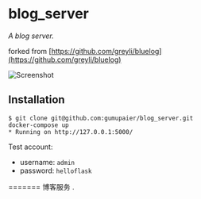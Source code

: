 # blog_server


*A blog server.*

forked from [https://github.com/greyli/bluelog](https://github.com/greyli/bluelog)

![Screenshot](http://helloflask.com/screenshots/bluelog.png)

## Installation

```
$ git clone git@github.com:gumupaier/blog_server.git
docker-compose up
* Running on http://127.0.0.1:5000/
```

Test account:
* username: `admin`
* password: `helloflask`


=======
博客服务
.
